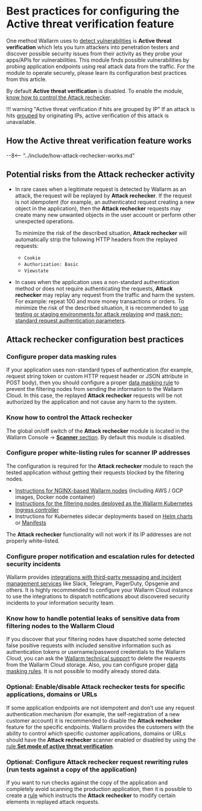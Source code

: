 [allowlist-scanner-addresses]: #configure-proper-white-listing-rules-for-scanner-ip-addresses

# Best practices for configuring the Active threat verification feature

One method Wallarm uses to [detect vulnerabilities](../about-wallarm/detecting-vulnerabilities.md) is **Active threat verification** which lets you turn attackers into penetration testers and discover possible security issues from their activity as they probe your apps/APIs for vulnerabilities. This module finds possible vulnerabilities by probing application endpoints using real attack data from the traffic. For the module to operate securely, please learn its configuration best practices from this article.

By default **Active threat verification** is disabled. To enable the module, [know how to control the Attack rechecker](#know-how-to-control-the-attack-rechecker).

!!! warning "Active threat verification if hits are grouped by IP"
    If an attack is hits [grouped](../about-wallarm/protecting-against-attacks.md#attack) by originating IPs, active verification of this attack is unavailable.

## How the Active threat verification feature works

--8<-- "../include/how-attack-rechecker-works.md"

## Potential risks from the Attack rechecker activity

* In rare cases when a legitimate request is detected by Wallarm as an attack, the request will be replayed by **Attack rechecker**. If the request is not idempotent (for example, an authenticated request creating a new object in the application), then the **Attack rechecker** requests may create many new unwanted objects in the user account or perform other unexpected operations.

    To minimize the risk of the described situation, **Attack rechecker** will automatically strip the following HTTP headers from the replayed requests:

    * `Cookie`
    * `Authorization: Basic`
    * `Viewstate`
* In cases when the application uses a non-standard authentication method or does not require authenticating the requests, **Attack rechecker** may replay any request from the traffic and harm the system. For example: repeat 100 and more money transactions or orders. To minimize the risk of the described situation, it is recommended to [use testing or staging environments for attack replaying](#optional-configure-attack-rechecker-request-rewriting-rules-run-tests-against-a-copy-of-the-application) and [mask non-standard request authentication parameters](#configure-proper-data-masking-rules).

## Attack rechecker configuration best practices

### Configure proper data masking rules

If your application uses non-standard types of authentication (for example, request string token or custom HTTP request header or JSON attribute in POST body), then you should configure a proper [data masking rule](../user-guides/rules/sensitive-data-rule.md) to prevent the filtering nodes from sending the information to the Wallarm Cloud. In this case, the replayed **Attack rechecker** requests will be not authorized by the application and not cause any harm to the system.

### Know how to control the Attack rechecker

The global on/off switch of the **Attack rechecker** module is located in the Wallarm Console → [**Scanner** section](../user-guides/scanner/configure-scanner-modules.md). By default this module is disabled.

### Configure proper white-listing rules for scanner IP addresses

The configuration is required for the **Attack rechecker** module to reach the tested application without getting their requests blocked by the filtering nodes.

* [Instructions for NGINX-based Wallarm nodes](../admin-en/scanner-ips-allowlisting.md) (including AWS / GCP images, Docker node container)
* [Instructions for the filtering nodes deployed as the Wallarm Kubernetes Ingress controller](../admin-en/configuration-guides/wallarm-ingress-controller/best-practices/allowlist-wallarm-ip-addresses.md)
* Instructions for Kubernetes sidecar deployments based on [Helm charts](../admin-en/installation-guides/kubernetes/wallarm-sidecar-container-helm.md) or [Manifests](../admin-en/installation-guides/kubernetes/wallarm-sidecar-container-manifest.md)

The **Attack rechecker** functionality will not work if its IP addresses are not properly white-listed.

### Configure proper notification and escalation rules for detected security incidents

Wallarm provides [integrations with third-party messaging and incident management services](../user-guides/settings/integrations/integrations-intro.md) like Slack, Telegram, PagerDuty, Opsgenie and others. It is highly recommended to configure your Wallarm Cloud instance to use the integrations to dispatch notifications about discovered security incidents to your information security team.

### Know how to handle potential leaks of sensitive data from filtering nodes to the Wallarm Cloud

If you discover that your filtering nodes have dispatched some detected false positive requests with included sensitive information such as authentication tokens or username/password credentials to the Wallarm Cloud, you can ask the [Wallarm technical support](mailto:support@wallarm.com) to delete the requests from the Wallarm Cloud storage. Also, you can configure proper [data masking rules](../user-guides/rules/sensitive-data-rule.md). It is not possible to modify already stored data.

### Optional: Enable/disable Attack rechecker tests for specific applications, domains or URLs

If some application endpoints are not idempotent and don’t use any request authentication mechanism (for example, the self-registration of a new customer account) it is recommended to disable the **Attack rechecker** feature for the specific endpoints. Wallarm provides the customers with the ability to control which specific customer applications, domains or URLs should have the **Attack rechecker** scanner enabled or disabled by using the [rule **Set mode of active threat verification**](../user-guides/rules/change-request-for-active-verification.md#rewriting-the-request-before-attack-replaying).

### Optional: Configure Attack rechecker request rewriting rules (run tests against a copy of the application)

If you want to run checks against the copy of the application and completely avoid scanning the production application, then it is possible to create a [rule](../user-guides/rules/change-request-for-active-verification.md) which instructs the **Attack rechecker** to modify certain elements in replayed attack requests.
